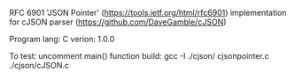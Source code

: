 
RFC 6901 'JSON Pointer' (https://tools.ietf.org/html/rfc6901) implementation for cJSON parser (https://github.com/DaveGamble/cJSON)

Program lang: C
verion: 1.0.0

To test:
uncomment main() function
build: gcc -I ./cjson/ cjsonpointer.c ./cjson/cJSON.c

